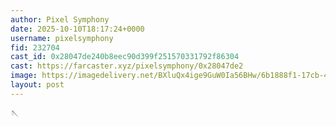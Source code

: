 ```yaml
---
author: Pixel Symphony
date: 2025-10-10T18:17:24+0000
username: pixelsymphony
fid: 232704
cast_id: 0x28047de240b8eec90d399f251570331792f86304
cast: https://farcaster.xyz/pixelsymphony/0x28047de2
image: https://imagedelivery.net/BXluQx4ige9GuW0Ia56BHw/6b1888f1-17cb-4f0c-5d15-e796dec7ec00/original
layout: post
---
```

🪡  

<img src='https://imagedelivery.net/BXluQx4ige9GuW0Ia56BHw/6b1888f1-17cb-4f0c-5d15-e796dec7ec00/original' alt='' referrerpolicy='no-referrer'/>